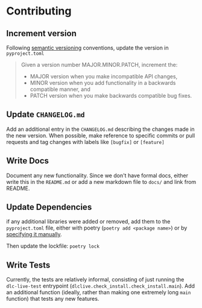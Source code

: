 # Contributing

## Increment version

Following [semantic versioning](https://semver.org/) conventions, update the version in `pyproject.toml`

> Given a version number MAJOR.MINOR.PATCH, increment the:
>
>    * MAJOR version when you make incompatible API changes,
>    * MINOR version when you add functionality in a backwards compatible manner, and
>    * PATCH version when you make backwards compatible bug fixes.

## Update `CHANGELOG.md`

Add an additional entry in the `CHANGELOG.md` describing the changes made 
in the new version. When possible, make reference to specific commits or pull requests and 
tag changes with labels like `[bugfix]` or `[feature]`

## Write Docs

Document any new functionality. Since we don't have formal docs, either write this in the `README.md` or add a new
markdown file to `docs/` and link from README.

## Update Dependencies

if any additional libraries were added or removed, add them to the `pyproject.toml` file, either with poetry
(`poetry add <package name>`) or by [specifying it manually](https://python-poetry.org/docs/dependency-specification/).

Then update the lockfile: `poetry lock`

## Write Tests

Currently, the tests are relatively informal, consisting of just running the `dlc-live-test` entrypoint 
(`dlclive.check_install.check_install.main`). Add an additional function (ideally, rather than making one
extremely long `main` function) that tests any new features.